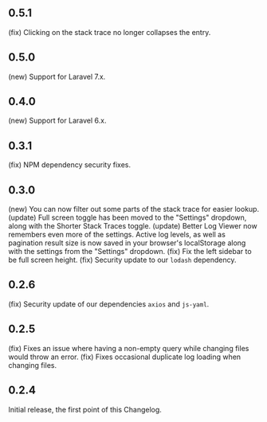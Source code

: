 ## 0.5.1

(fix) Clicking on the stack trace no longer collapses the entry.

## 0.5.0

(new) Support for Laravel 7.x.

## 0.4.0

(new) Support for Laravel 6.x.

## 0.3.1

(fix) NPM dependency security fixes.

## 0.3.0

(new) You can now filter out some parts of the stack trace for easier lookup.
(update) Full screen toggle has been moved to the "Settings" dropdown, along with the Shorter Stack Traces toggle.
(update) Better Log Viewer now remembers even more of the settings. Active log levels, as well as pagination result size is now saved in your browser's localStorage along with the settings from the "Settings" dropdown.
(fix) Fix the left sidebar to be full screen height.
(fix) Security update to our `lodash` dependency.

## 0.2.6

(fix) Security update of our dependencies `axios` and `js-yaml`.

## 0.2.5

(fix) Fixes an issue where having a non-empty query while changing files would throw an error.
(fix) Fixes occasional duplicate log loading when changing files.

## 0.2.4

Initial release, the first point of this Changelog.
